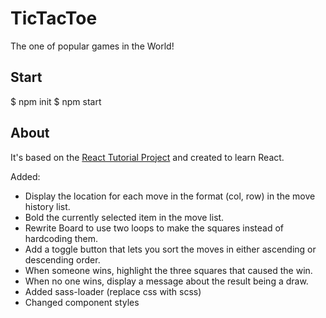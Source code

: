# TicTacToe
The one of popular games in the World!

## Start
$ npm init
$ npm start

## About
It's based on the [React Tutorial Project](https://reactjs.org/tutorial/tutorial.html) and created to learn React.

Added:
* Display the location for each move in the format (col, row) in the move history list.
* Bold the currently selected item in the move list.
* Rewrite Board to use two loops to make the squares instead of hardcoding them.
* Add a toggle button that lets you sort the moves in either ascending or descending order.
* When someone wins, highlight the three squares that caused the win.
* When no one wins, display a message about the result being a draw.
* Added sass-loader (replace css with scss)
* Changed component styles